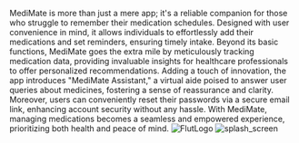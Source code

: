 MediMate is more than just a mere app; it's a reliable companion for those who struggle to remember their medication schedules. Designed with user convenience in mind, it allows individuals to effortlessly add their medications and set reminders, ensuring timely intake. Beyond its basic functions, MediMate goes the extra mile by meticulously tracking medication data, providing invaluable insights for healthcare professionals to offer personalized recommendations. Adding a touch of innovation, the app introduces "MediMate Assistant," a virtual aide poised to answer user queries about medicines, fostering a sense of reassurance and clarity. Moreover, users can conveniently reset their passwords via a secure email link, enhancing account security without any hassle. With MediMate, managing medications becomes a seamless and empowered experience, prioritizing both health and peace of mind.
![FlutLogo](https://github.com/yashwanths814/MediMate/assets/123622523/2a1bdebc-416d-408f-a938-9f274a81e2d8)
![splash_screen](https://github.com/yashwanths814/MediMate/assets/123622523/f76d6383-1ba0-427c-b212-1fcd4c1e99f1)


